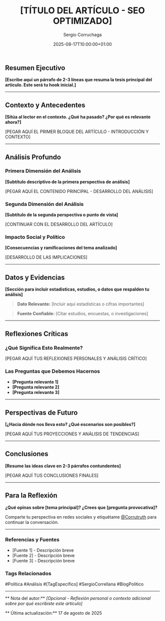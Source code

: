 ﻿---
title: "[TÍTULO DEL ARTÍCULO - SEO OPTIMIZADO]"
date: 2025-08-17T10:00:00+01:00
draft: true
description: "[Meta descripción 150-160 caracteres - Resume el artículo y incluye palabra clave principal]"
slug: "[url-amigable-sin-espacios-ni-acentos]"
tags: ["política", "análisis", "actualidad", "economía", "sociedad"]
categories: ["Análisis Político"]
author: "Sergio Corruchaga"
image: "/images/posts/[nombre-imagen-post].jpg"
keywords: ["palabra1", "palabra2", "palabra3", "seo"]

# SEO y Redes Sociales
ogTitle: "[Título para Facebook/Twitter - puede ser diferente al title]"
ogDescription: "[Descripción para redes sociales - máximo 200 caracteres]"
ogImage: "/images/posts/[nombre-imagen-social].jpg"
twitterCard: "summary_large_image"

# Configuración del artículo
readingTime: "[X] minutos de lectura"
featured: false
weight: 1

# Schema.org
articleSchema:
  type: "Article"
  headline: "[Título del artículo]"
  datePublished: "2025-08-17"
  dateModified: "2025-08-17"
  author: "Sergio Corruchaga"
  publisher: "Sergio Corruchaga - Blog Político"
---

##  Resumen Ejecutivo

**[Escribe aquí un párrafo de 2-3 líneas que resuma la tesis principal del artículo. Este será tu hook inicial.]**

---

##  Contexto y Antecedentes

**[Sitúa al lector en el contexto. ¿Qué ha pasado? ¿Por qué es relevante ahora?]**

[PEGAR AQUÍ EL PRIMER BLOQUE DEL ARTÍCULO - INTRODUCCIÓN Y CONTEXTO]

---

##  Análisis Profundo

###  Primera Dimensión del Análisis

**[Subtítulo descriptivo de la primera perspectiva de análisis]**

[PEGAR AQUÍ EL CONTENIDO PRINCIPAL - DESARROLLO DEL ANÁLISIS]

###  Segunda Dimensión del Análisis

**[Subtítulo de la segunda perspectiva o punto de vista]**

[CONTINUAR CON EL DESARROLLO DEL ARTÍCULO]

###  Impacto Social y Político

**[Consecuencias y ramificaciones del tema analizado]**

[DESARROLLO DE LAS IMPLICACIONES]

---

##  Datos y Evidencias

**[Sección para incluir estadísticas, estudios, o datos que respalden tu análisis]**

> **Dato Relevante:** [Incluir aquí estadísticas o cifras importantes]

> **Fuente Confiable:** [Citar estudios, encuestas, o investigaciones]

---

##  Reflexiones Críticas

### ¿Qué Significa Esto Realmente?

[PEGAR AQUÍ TUS REFLEXIONES PERSONALES Y ANÁLISIS CRÍTICO]

### Las Preguntas que Debemos Hacernos

- **[Pregunta relevante 1]**
- **[Pregunta relevante 2]**
- **[Pregunta relevante 3]**

---

##  Perspectivas de Futuro

**[¿Hacia dónde nos lleva esto? ¿Qué escenarios son posibles?]**

[PEGAR AQUÍ TUS PROYECCIONES Y ANÁLISIS DE TENDENCIAS]

---

##  Conclusiones

**[Resume las ideas clave en 2-3 párrafos contundentes]**

[PEGAR AQUÍ TUS CONCLUSIONES FINALES]

---

##  Para la Reflexión

**¿Qué opinas sobre [tema principal]? ¿Crees que [pregunta provocativa]?**

Comparte tu perspectiva en redes sociales y etiquétame [@Corrutruth](https://x.com/Corrutruth) para continuar la conversación.

---

###  Referencias y Fuentes

- [Fuente 1] - Descripción breve
- [Fuente 2] - Descripción breve  
- [Fuente 3] - Descripción breve

###  Tags Relacionados

#Política #Análisis #[TagEspecífico] #SergioCorrellana #BlogPolítico

---

** Nota del autor:** *[Opcional - Reflexión personal o contexto adicional sobre por qué escribiste este artículo]*

** Última actualización:** 17 de agosto de 2025
